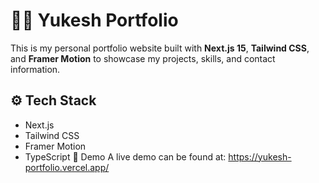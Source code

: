 # 🧑‍💻 Yukesh Portfolio

This is my personal portfolio website built with **Next.js 15**, **Tailwind CSS**, and **Framer Motion** to showcase my projects, skills, and contact information.

## ⚙️ Tech Stack

- Next.js
- Tailwind CSS
- Framer Motion
- TypeScript
📱 Demo
A live demo can be found at: https://yukesh-portfolio.vercel.app/
